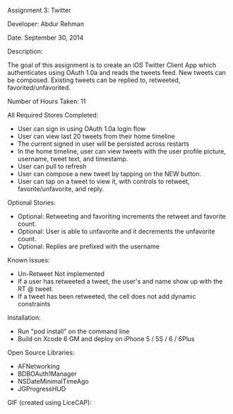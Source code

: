 Assignment 3: Twitter

Developer: Abdur Rehman

Date: September 30, 2014

Description:

The goal of this assignment is to create an iOS Twitter Client App which authenticates using OAuth 1.0a and reads the tweets feed. New tweets can be composed. Existing tweets can be replied to, retweeted, favorited/unfavorited.

Number of Hours Taken: 11

All Required Stores Completed:

- User can sign in using OAuth 1.0a login flow
- User can view last 20 tweets from their home timeline
- The current signed in user will be persisted across restarts
- In the home timeline, user can view tweets with the user profile picture, username, tweet text, and timestamp. 
- User can pull to refresh
- User can compose a new tweet by tapping on the NEW button.
- User can tap on a tweet to view it, with controls to retweet, favorite/unfavorite, and reply.

Optional Stories:
- Optional: Retweeting and favoriting increments the retweet and favorite count.
- Optional: User is able to unfavorite and it decrements the unfavorite count.
- Optional: Replies are prefixed with the username

Known Issues:

- Un-Retweet Not implemented
- If a user has retweeted a tweet, the user's and name show up with the RT @ tweet.
- If a tweet has been retweeted, the cell does not add dynamic constraints

Installation:

- Run "pod install" on the command line 
- Build on Xcode 6 GM and deploy on iPhone 5 / 5S / 6 / 6Plus

Open Source Libraries:

- AFNetworking
- BDBOAuth1Manager
- NSDateMinimalTimeAgo
- JGProgressHUD

GIF (created using LiceCAP): 
